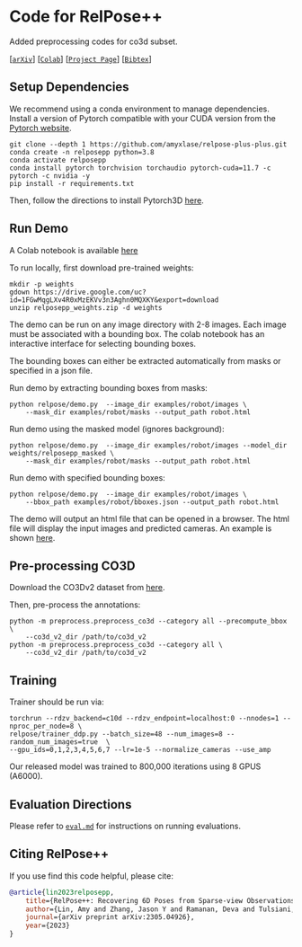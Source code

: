 # Code for RelPose++

Added preprocessing codes for co3d subset.

[[`arXiv`](https://arxiv.org/abs/2305.04926)]
[[`Colab`](https://colab.research.google.com/drive/1rbaauApqEdgNAzYX5yMn2WnC4yYjspPz?usp=sharing)]
[[`Project Page`](https://amyxlase.github.io/relpose-plus-plus/)]
[[`Bibtex`](#citing-relpose)]


## Setup Dependencies

We recommend using a conda environment to manage dependencies. Install a version of
Pytorch compatible with your CUDA version from the [Pytorch website](https://pytorch.org/get-started/locally/).

```
git clone --depth 1 https://github.com/amyxlase/relpose-plus-plus.git
conda create -n relposepp python=3.8
conda activate relposepp
conda install pytorch torchvision torchaudio pytorch-cuda=11.7 -c pytorch -c nvidia -y
pip install -r requirements.txt
```

Then, follow the directions to install Pytorch3D [here](https://github.com/facebookresearch/pytorch3d/blob/main/INSTALL.md).


## Run Demo

A Colab notebook is available [here](https://colab.research.google.com/drive/1rbaauApqEdgNAzYX5yMn2WnC4yYjspPz?usp=sharing)

To run locally, first download pre-trained weights:
```
mkdir -p weights
gdown https://drive.google.com/uc?id=1FGwMqgLXv4R0xMzEKVv3n3Aghn0MQXKY&export=download
unzip relposepp_weights.zip -d weights
```

The demo can be run on any image directory with 2-8 images. Each image must be
associated with a bounding box. The colab notebook has an interactive interface for
selecting bounding boxes.

The bounding boxes can either be extracted automatically from masks or specified in a
json file.

Run demo by extracting bounding boxes from masks:
```
python relpose/demo.py  --image_dir examples/robot/images \
    --mask_dir examples/robot/masks --output_path robot.html
```

Run demo using the masked model (ignores background):
```
python relpose/demo.py  --image_dir examples/robot/images --model_dir weights/relposepp_masked \
    --mask_dir examples/robot/masks --output_path robot.html
```

Run demo with specified bounding boxes:
```
python relpose/demo.py  --image_dir examples/robot/images \
    --bbox_path examples/robot/bboxes.json --output_path robot.html
```

The demo will output an html file that can be opened in a browser. The html file will
display the input images and predicted cameras. An example is shown 
[here](https://amyxlase.github.io/relpose-plus-plus/robot.html).

## Pre-processing CO3D

Download the CO3Dv2 dataset from [here](https://github.com/facebookresearch/co3d/tree/main).

Then, pre-process the annotations:
```
python -m preprocess.preprocess_co3d --category all --precompute_bbox \
    --co3d_v2_dir /path/to/co3d_v2
python -m preprocess.preprocess_co3d --category all \
    --co3d_v2_dir /path/to/co3d_v2
```


## Training

Trainer should be run via:
```
torchrun --rdzv_backend=c10d --rdzv_endpoint=localhost:0 --nnodes=1 --nproc_per_node=8 \
relpose/trainer_ddp.py --batch_size=48 --num_images=8 --random_num_images=true  \
--gpu_ids=0,1,2,3,4,5,6,7 --lr=1e-5 --normalize_cameras --use_amp 
```
Our released model was trained to 800,000 iterations using 8 GPUS (A6000).

## Evaluation Directions

Please refer to [`eval.md`](eval.md) for instructions on running evaluations.

## Citing RelPose++

If you use find this code helpful, please cite:

```BibTeX
@article{lin2023relposepp,
    title={RelPose++: Recovering 6D Poses from Sparse-view Observations},
    author={Lin, Amy and Zhang, Jason Y and Ramanan, Deva and Tulsiani, Shubham},
    journal={arXiv preprint arXiv:2305.04926},
    year={2023}
}
```
